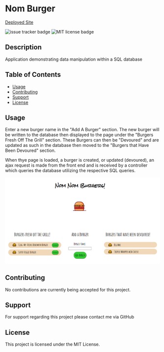 # Nom Burger

[Deployed Site]()

![issue tracker badge](https://img.shields.io/github/issues/JonesElliott/Note-Taker?style=plastic) ![MIT license badge](https://img.shields.io/badge/License-MIT-green)

## Description

Application demonstrating data manipulation within a SQL database

## Table of Contents

* [Usage](#usage)
* [Contributing](#contributing)
* [Support](#support)
* [License](#license)

## Usage

Enter a new burger name in the "Add A Burger" section. The new burger will be written to the database then displayed to the page under the "Burgers Fresh Off The Grill" section. These Burgers can then be "Devoured" and are updated as such in the database then moved to the "Burgers that Have Been Devoured" section.

When thye page is loaded, a burger is created, or updated (devoured), an ajax request is made from the front end and is received by a controller which queries the database utilizing the respective SQL queries.

![get started button example](./documentation/site-preview.png)

## Contributing

No contributions are currently being accepted for this project.

## Support

For support regarding this project please contact me via GitHub

## License

This project is licensed under the MIT License.